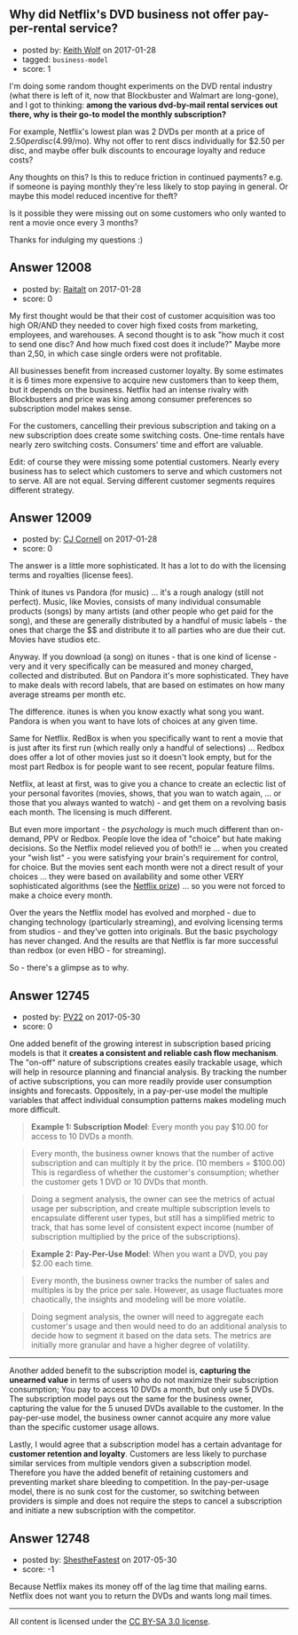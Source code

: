 ## Why did Netflix's DVD business not offer pay-per-rental service?

- posted by: [Keith Wolf](https://stackexchange.com/users/147215/keith-wolf) on 2017-01-28
- tagged: `business-model`
- score: 1

I'm doing some random thought experiments on the DVD rental industry (what there is left of it, now that Blockbuster and Walmart are long-gone), and I got to thinking: **among the various dvd-by-mail rental services out there, why is their go-to model the monthly subscription?**  

For example, Netflix's lowest plan was 2 DVDs per month at a price of $2.50 per disc ($4.99/mo).  Why not offer to rent discs individually for $2.50 per disc, and maybe offer bulk discounts to encourage loyalty and reduce costs? 

Any thoughts on this?  Is this to reduce friction in continued payments? e.g. if someone is paying monthly they're less likely to stop paying in general.  Or maybe this model reduced incentive for theft?

Is it possible they were missing out on some customers who only wanted to rent a movie once every 3 months?  

Thanks for indulging my questions :)


## Answer 12008

- posted by: [Raitalt](https://stackexchange.com/users/10109352/raitalt) on 2017-01-28
- score: 0

My first thought would be that their cost of customer acquisition was too high OR/AND they needed to cover high fixed costs from marketing, employees, and warehouses. A second thought is to ask "how much it cost to send one disc? And how much fixed cost does it include?" Maybe more than 2,50, in which case single orders were not profitable.

All businesses benefit from increased customer loyalty. By some estimates it is 6 times more expensive to acquire new customers than to keep them, but it depends on the business. Netflix had an intense rivalry with Blockbusters and price was king among consumer preferences so subscription model makes sense.

For the customers, cancelling their previous subscription and taking on a new subscription does create some switching costs. One-time rentals have nearly zero switching costs. Consumers' time and effort are valuable.

Edit: of course they were missing some potential customers. Nearly every business has to select which customers to serve and which customers not to serve. All are not equal. Serving different customer segments requires different strategy.


## Answer 12009

- posted by: [CJ Cornell](https://stackexchange.com/users/526591/cj-cornell) on 2017-01-28
- score: 0

<p>The answer is a little more sophisticated.  It has a lot to do with the licensing terms and royalties (license fees).</p>

<p>Think of itunes vs Pandora  (for music) ...  it's a rough analogy (still not perfect).  Music, like Movies, consists of many individual consumable products (songs) by many artists (and other people who get paid for the song), and these are generally distributed by a handful of music labels - the ones that charge the $$ and distribute it to all parties who are due their cut.  Movies have studios etc.</p>

<p>Anyway.  If you download (a song) on itunes - that is one kind of license - very and it very specifically can be measured and money charged, collected and distributed.   But on Pandora it's more sophisticated. They have to make deals with record labels, that are based on estimates on how many average streams per month etc.  </p>

<p>The difference.  itunes is when you know exactly what song you want. Pandora is when you want to have lots of choices at any given time.</p>

<p>Same for Netflix.  RedBox is when you specifically want to rent a movie that is just after its first run (which really only a handful of selections) ... Redbox does offer a lot of other movies just so it doesn't look empty, but for the most part Redbox is for people want to see recent, popular feature films.</p>

<p>Netflix, at least at first, was to give you a chance to create an eclectic list of your personal favorites (movies, shows, that you wan to watch again, ... or those that you always wanted to watch) - and get them on a revolving basis each month.
The licensing is much different.</p>

<p>But even more important - the <em>psychology</em> is much much different than on-demand, PPV or Redbox.  People love the idea of "choice" but hate making decisions.  So the Netflix model relieved you of both!!  ie ... when you created your "wish list" - you were satisfying your brain's requirement for control, for choice. But the movies sent each month were not a direct result of your choices ... they were based on availability and some other VERY sophisticated algorithms  (see the <a href="https://en.wikipedia.org/wiki/Netflix_Prize" rel="nofollow noreferrer">Netflix  prize</a>) ...  so you were not forced to make a choice every month.</p>

<p>Over the years the Netflix model has evolved and morphed - due to changing technology (particularly streaming), and evolving licensing terms from studios - and they've gotten into originals. But the basic psychology has never changed.  And the results are that Netflix is far more successful than redbox (or even HBO - for streaming).</p>

<p>So - there's a glimpse as to why.  </p>



## Answer 12745

- posted by: [PV22](https://stackexchange.com/users/8264469/pv22) on 2017-05-30
- score: 0

One added benefit of the growing interest in subscription based pricing models is that it **creates a consistent and reliable cash flow mechanism**. The "on-off" nature of subscriptions creates easily trackable usage, which will help in resource planning and financial analysis. By tracking the number of active subscriptions, you can more readily provide user consumption insights and forecasts. Oppositely, in a pay-per-use model the multiple variables that affect individual consumption patterns makes modeling much more difficult.

> **Example 1: Subscription Model**: Every month you pay $10.00 for access to 10 DVDs a month.

> Every month, the business owner knows that the number of active subscription and can multiply it by the price. (10 members = $100.00) This is regardless of whether the customer's consumption; whether the customer gets 1 DVD or 10 DVDs that month.

> Doing a segment analysis, the owner can see the metrics of actual usage per subscription, and create multiple subscription levels to encapsulate different user types, but still has a simplified metric to track, that has some level of consistent expect income (number of subscription multiplied by the price of the subscriptions).


> **Example 2: Pay-Per-Use Model**: When you want a DVD, you pay $2.00 each time.

> Every month, the business owner tracks the number of sales and multiples is by the price per sale. However, as usage fluctuates more chaotically, the insights and modeling will be more volatile.

> Doing segment analysis, the owner will need to aggregate each customer's usage and then would need to do an additional analysis to decide how to segment it based on the data sets. The metrics are initially more granular and have a higher degree of volatility.

-------
Another added benefit to the subscription model is, **capturing the unearned value** in terms of users who do not maximize their subscription consumption; You pay to access 10 DVDs a month, but only use 5 DVDs. The subscription model pays out the same for the business owner, capturing the value for the 5 unused DVDs available to the customer. In the pay-per-use model, the business owner cannot acquire any more value than the specific customer usage allows.

Lastly, I would agree that a subscription model has a certain advantage for **customer retention and loyalty**. Customers are less likely to purchase similar services from multiple vendors given a subscription model. Therefore you have the added benefit of retaining customers and preventing market share bleeding to competition. In the pay-per-usage model, there is no sunk cost for the customer, so switching between providers is simple and does not require the steps to cancel a subscription and initiate a new subscription with the competitor.


## Answer 12748

- posted by: [ShestheFastest](https://stackexchange.com/users/9279546/shesthefastest) on 2017-05-30
- score: -1

Because Netflix makes its money off of the lag time that mailing earns. Netflix does not want you to return the DVDs and wants long mail times. 




---

All content is licensed under the [CC BY-SA 3.0 license](https://creativecommons.org/licenses/by-sa/3.0/).
